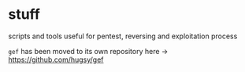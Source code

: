 stuff
========

scripts and tools useful for pentest, reversing and exploitation process

`gef` has been moved to its own repository here -> https://github.com/hugsy/gef
